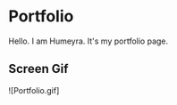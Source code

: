 # Portfolio

Hello. I am Humeyra. It's my portfolio page. 


<h2> Screen Gif </h2>

![Portfolio.gif]